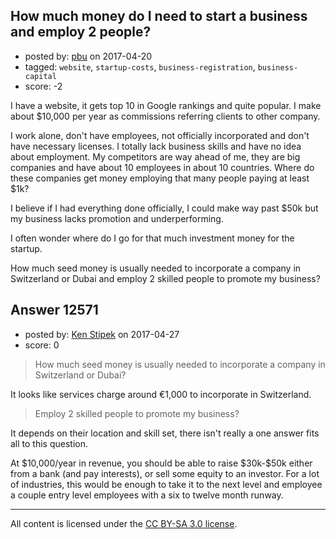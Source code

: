 ## How much money do I need to start a business and employ 2 people?

- posted by: [pbu](https://stackexchange.com/users/1128521/pbu) on 2017-04-20
- tagged: `website`, `startup-costs`, `business-registration`, `business-capital`
- score: -2

<p>I have a website, it gets top 10 in Google rankings and quite popular. I make about $10,000 per year as commissions referring clients to other company.</p>

<p>I work alone, don't have employees, not officially incorporated and don't have necessary licenses. I totally lack business skills and have no idea about employment. My competitors are way ahead of me, they are big companies and have about 10 employees in about 10 countries. Where do these companies get money employing that many people paying at least $1k?</p>

<p>I believe if I had everything done officially, I could make way past $50k but my business lacks promotion and underperforming.</p>

<p>I often wonder where do I go for that much investment money for the startup.</p>

<p>How much seed money is usually needed to incorporate a company in Switzerland or Dubai and employ 2 skilled people to promote my business?</p>



## Answer 12571

- posted by: [Ken Stipek](https://stackexchange.com/users/1274542/ken-stipek) on 2017-04-27
- score: 0

<blockquote>
  <p>How much seed money is usually needed to incorporate a company in Switzerland or Dubai?</p>
</blockquote>

<p>It looks like services charge around €1,000 to incorporate in Switzerland.</p>

<blockquote>
  <p>Employ 2 skilled people to promote my business?</p>
</blockquote>

<p>It depends on their location and skill set, there isn't really a one answer fits all to this question.</p>

<p>At $10,000/year in revenue, you should be able to raise $30k-$50k either from a bank (and pay interests), or sell some equity to an investor. For a lot of industries, this would be enough to take it to the next level and employee a couple entry level employees with a six to twelve month runway. </p>




---

All content is licensed under the [CC BY-SA 3.0 license](https://creativecommons.org/licenses/by-sa/3.0/).
